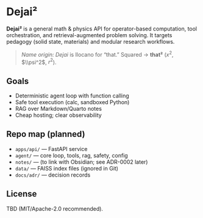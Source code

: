 # Dejai²

**Dejai²** is a general math & physics API for operator-based computation, tool orchestration, and retrieval-augmented problem solving.
It targets pedagogy (solid state, materials) and modular research workflows.

> *Name origin:* *Dejai* is Ilocano for “that.” Squared → **that²** ($x^2$, $\\psi^2$, $r^2$).

## Goals
- Deterministic agent loop with function calling
- Safe tool execution (calc, sandboxed Python)
- RAG over Markdown/Quarto notes
- Cheap hosting; clear observability

## Repo map (planned)
- `apps/api/` — FastAPI service
- `agent/` — core loop, tools, rag, safety, config
- `notes/` — (to link with Obsidian; see ADR-0002 later)
- `data/` — FAISS index files (ignored in Git)
- `docs/adr/` — decision records

## License
TBD (MIT/Apache-2.0 recommended).
